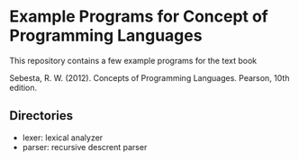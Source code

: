# Example Programs for Concept of Programming Languages

This repository contains a few example programs for the text book 

 Sebesta, R. W. (2012). Concepts of Programming Languages. Pearson, 10th edition.

## Directories

* lexer: lexical analyzer
* parser: recursive descrent parser
